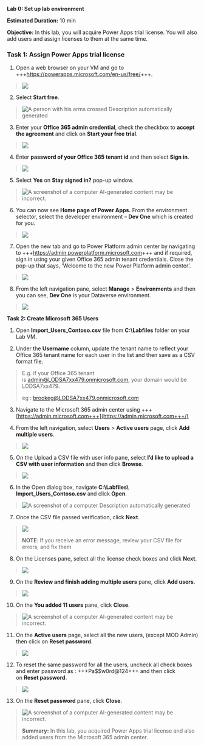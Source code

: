 **Lab 0: Set up lab environment**

**Estimated Duration:** 10 min

**Objective:** In this lab, you will acquire Power Apps trial license.
You will also add users and assign licenses to them at the same time.

### **Task 1: Assign** **Power Apps trial license** 

1.  Open a web browser on your VM and go to
    +++<https://powerapps.microsoft.com/en-us/free/>+++.

> ![](./media/image1.png)

2.  Select **Start free**.

> ![A person with his arms crossed Description automatically
> generated](./media/image2.png)

3.  Enter your **Office 365 admin credential**, check the checkbox to
    **accept the agreement** and click on **Start your free trial**.

> ![](./media/image3.png)

4.  Enter **password of your Office 365 tenant id** and then select
    **Sign in**.

> ![](./media/image4.png)

5.  Select **Yes** on **Stay signed in?** pop-up window.

> ![A screenshot of a computer AI-generated content may be
> incorrect.](./media/image5.png)

6.  You can now see **Home page of Power Apps.** From the environment
    selector, select the developer environment – **Dev One** which is
    created for you.

> ![](./media/image6.png)

7.  Open the new tab and go to Power Platform admin center by navigating
    to +++<https://admin.powerplatform.microsoft.com>+++ and if
    required, sign in using your given Office 365 admin tenant
    credentials. Close the pop-up that says, ‘Welcome to the new Power
    Platform admin center’.

> ![](./media/image7.png)

8.  From the left navigation pane, select **Manage** \> **Environments**
    and then you can see, **Dev One** is your Dataverse environment.

> ![](./media/image8.png)

**Task 2: Create Microsoft 365 Users**

1.  Open **Import_Users_Contoso.csv** file from **C:\Labfiles** folder
    on your Lab VM.

2.  Under the **Username** column, update the tenant name to reflect
    your Office 365 tenant name for each user in the list and then save
    as a CSV format file.

> E.g. if your Office 365 tenant is <admin@LODSA7xx479.onmicrosoft.com>,
> your domain would be LODSA7xx479.
>
> eg : <brookeg@LODSA7xx479.onmicrosoft.com>

3.  Navigate to the Microsoft 365 admin center using
    +++[https://admin.microsoft.com+++](https://admin.microsoft.com+++/)

4.  From the left navigation, select **Users** \> **Active users** page,
    click **Add multiple users**.

> ![](./media/image9.png)

5.  On the Upload a CSV file with user info pane, select **I’d like to
    upload a CSV with user information** and then click **Browse**.

> ![](./media/image10.png)

6.  In the Open dialog box, navigate **C:\Labfiles\\
    Import_Users_Contoso.csv** and click **Open**.

> ![A screenshot of a computer Description automatically
> generated](./media/image11.png)

7.  Once the CSV file passed verification, click **Next**.

> ![](./media/image12.png)
>
> **NOTE**: If you receive an error message, review your CSV file for
> errors, and fix them

8.  On the Licenses pane, select all the license check boxes and
    click **Next**.

> ![](./media/image13.png)

9.  On the **Review and finish adding multiple users** pane, click **Add
    users**.

> ![](./media/image14.png)

10. On the **You added 11 users** pane, click **Close**.

> ![A screenshot of a computer AI-generated content may be
> incorrect.](./media/image15.png)

11. On the **Active users** page, select all the new users, (except MOD
    Admin) then click on **Reset password**.

> ![](./media/image16.png)

12. To reset the same password for all the users, uncheck all check
    boxes and enter password as : +++Pa$$w0rd@124+++ and then click
    on **Reset password**.

> ![](./media/image17.png)

13. On the **Reset password** pane, click **Close**.

> ![A screenshot of a computer AI-generated content may be
> incorrect.](./media/image18.png)
>
> **Summary:** In this lab, you acquired Power Apps trial license and
> also added users from the Microsoft 365 admin center.
